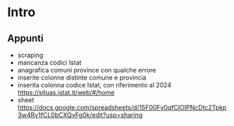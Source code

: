 # Intro

## Appunti

- scraping
- mancanza codici Istat
- anagrafica comuni province con qualche errore
- inserite colonne distinte comune e provincia
- inserita colonna codice Istat, con riferimento al 2024 https://situas.istat.it/web/#/home
- sheet https://docs.google.com/spreadsheets/d/15F00Fy0qfCIOIPNcDtc2Tpkp3w4Rv1fCL0bCXQvFg0k/edit?usp=sharing
